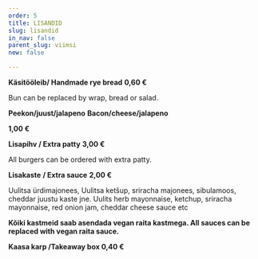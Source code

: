 ```yaml
---
order: 5
title: LISANDID
slug: lisandid
in_nav: false
parent_slug: viimsi
new: false

---
```

**Käsitööleib/ Handmade rye bread** **0,60 €**

Bun can be replaced by wrap, bread or salad.  

**Peekon/juust/jalapeno**   **Bacon/cheese/jalapeno**

**1,00 €**

**Lisapihv / Extra patty**  **3,00 €**

All burgers can be ordered with extra patty.

**Lisakaste** **/ Extra sauce** **2,00 €**

Uulitsa ürdimajonees, Uulitsa ketšup, sriracha majonees, sibulamoos, cheddar juustu kaste jne. Uulits herb mayonnaise, ketchup, sriracha mayonnaise, red onion jam, cheddar cheese sauce etc

**Kõiki kastmeid saab asendada vegan raita kastmega. All sauces can be replaced with vegan raita sauce.**

**Kaasa karp /Takeaway box  0,40 €**